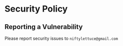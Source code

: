 # Security Policy

## Reporting a Vulnerability

Please report security issues to `niftylettuce@gmail.com`